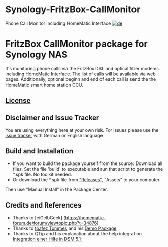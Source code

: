 # Synology-FritzBox-CallMonitor
 Phone Call Monitor including HomeMatic Interface
[![de](https://flagcdn.com/w20/de.png)](https://github.com/schmidhorst/synology-callmonitor/blob/main/README.de.md)
# FritzBox CallMonitor package for Synology NAS
It's monitoring phone calls via the FritzBox DSL and optical fiber modems including HomeMatic Interface.
The list of calls will be available via web pages.
Additionally, optional beginn and end of each call is send the the HomeMatic smart home station CCU. 
## [License](https://htmlpreview.github.io/?https://github.com/schmidhorst/synology-callmonitor/blob/main/package/ui/licence_enu.html)

## Disclaimer and Issue Tracker
You are using everything here at your own risk.
For issues please use the [issue tracker](https://github.com/schmidhorst/synology-callmonitor/issues) with German or English language

## Build and Installation
* If you want to build the package yourself from the source: Download all files. Set the file 'build' to executable and run that script to generate the *.spk file. No toolkit needed.
* Or download the *.spk file from ["Releases"](https://github.com/schmidhorst/synology-callmonitor/releases), "Assets" to your computer.

Then use "Manual Install" in the Package Center.

## Credits and References
- Thanks to [eiGelbGeek] (https://homematic-forum.de/forum/viewtopic.php?t=34876)
- Thanks to [toafez Tommes](https://github.com/toafez) and his [Demo Package](https://github.com/toafez/DSM7DemoSPK)
- Thanks to QTip and his explanation about the help integration [Integration einer Hilfe in DSM 5.1-](https://www.synology-wiki.de/index.php/Integration_einer_Hilfe_in_DSM_5.1-)

